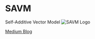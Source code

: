 # SAVM
Self-Additive Vector Model
![SAVM Logo](https://miro.medium.com/v2/resize:fit:1000/format:webp/1*epuDs5ey8xJQET7yJKUqLw.png)

[Medium Blog](https://medium.com/@berkaydemirkol2/seal-self-additive-language-model-2f0c39e4b963)
